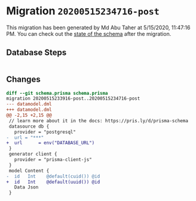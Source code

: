 # Migration `20200515234716-post`

This migration has been generated by Md Abu Taher at 5/15/2020, 11:47:16 PM.
You can check out the [state of the schema](./schema.prisma) after the migration.

## Database Steps

```sql

```

## Changes

```diff
diff --git schema.prisma schema.prisma
migration 20200515233916-post..20200515234716-post
--- datamodel.dml
+++ datamodel.dml
@@ -2,15 +2,15 @@
 // learn more about it in the docs: https://pris.ly/d/prisma-schema
 datasource db {
   provider = "postgresql"
-  url = "***"
+  url      = env("DATABASE_URL")
 }
 generator client {
   provider = "prisma-client-js"
 }
 model Content {
-  id   Int    @default(cuid()) @id
+  id   Int    @default(uuid()) @id
   Data Json
 }
```


